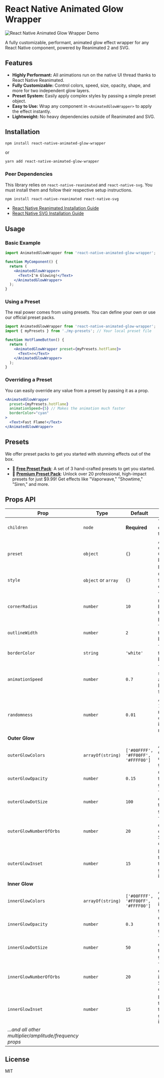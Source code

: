 # React Native Animated Glow Wrapper

![React Native Animated Glow Wrapper Demo](https://raw.githubusercontent.com/YOUR_USERNAME/react-native-animated-glow-wrapper/main/.github/assets/react-native-glow-demo.gif)

A fully customizable, performant, animated glow effect wrapper for any React Native component, powered by Reanimated 2 and SVG.

## Features

-   **Highly Performant:** All animations run on the native UI thread thanks to React Native Reanimated.
-   **Fully Customizable:** Control colors, speed, size, opacity, shape, and more for two independent glow layers.
-   **Preset System:** Easily apply complex styles by passing a simple preset object.
-   **Easy to Use:** Wrap any component in `<AnimatedGlowWrapper>` to apply the effect instantly.
-   **Lightweight:** No heavy dependencies outside of Reanimated and SVG.

## Installation

```bash
npm install react-native-animated-glow-wrapper
```

or

```bash
yarn add react-native-animated-glow-wrapper
```

### Peer Dependencies

This library relies on `react-native-reanimated` and `react-native-svg`. You must install them and follow their respective setup instructions.

```bash
npm install react-native-reanimated react-native-svg
```

-   [React Native Reanimated Installation Guide](https://docs.swmansion.com/react-native-reanimated/docs/fundamentals/installation)
-   [React Native SVG Installation Guide](https://github.com/react-native-svg/react-native-svg#installation)

## Usage

### Basic Example

```jsx
import AnimatedGlowWrapper from 'react-native-animated-glow-wrapper';

function MyComponent() {
  return (
    <AnimatedGlowWrapper>
      <Text>I'm Glowing!</Text>
    </AnimatedGlowWrapper>
  );
}
```

### Using a Preset

The real power comes from using presets. You can define your own or use our official preset packs.

```jsx
import AnimatedGlowWrapper from 'react-native-animated-glow-wrapper';
import { myPresets } from './my-presets'; // Your local preset file

function HotFlameButton() {
  return (
    <AnimatedGlowWrapper preset={myPresets.hotFlame}>
      <Text>🔥</Text>
    </AnimatedGlowWrapper>
  );
}
```

### Overriding a Preset

You can easily override any value from a preset by passing it as a prop.

```jsx
<AnimatedGlowWrapper
  preset={myPresets.hotFlame}
  animationSpeed={5} // Makes the animation much faster
  borderColor="cyan"
>
  <Text>Fast Flame!</Text>
</AnimatedGlowWrapper>
```

## Presets

We offer preset packs to get you started with stunning effects out of the box.

-   🎁 **[Free Preset Pack](https://reactnativeglow.lemonsqueezy.com/)**: A set of 3 hand-crafted presets to get you started.
-   💎 **[Premium Preset Pack](https://reactnativeglow.lemonsqueezy.com/)**: Unlock over 20 professional, high-impact presets for just $9.99! Get effects like "Vaporwave," "Showtime," "Siren," and more.

## Props API

| Prop                      | Type                               | Default                                | Description                                                              |
| ------------------------- | ---------------------------------- | -------------------------------------- | ------------------------------------------------------------------------ |
| `children`                | `node`                             | **Required**                           | The component(s) to wrap.                                                |
| `preset`                  | `object`                           | `{}`                                   | A style preset object. Overridden by other props.                        |
| `style`                   | `object` or `array`                | `{}`                                   | Custom style for the container.                                          |
| `cornerRadius`            | `number`                           | `10`                                   | The corner radius of the border and the glow path.                       |
| `outlineWidth`            | `number`                           | `2`                                    | The width of the visible border.                                         |
| `borderColor`             | `string`                           | `'white'`                              | The color of the visible border.                                         |
| `animationSpeed`          | `number`                           | `0.7`                                  | The base speed of the animation. Higher is faster.                       |
| `randomness`              | `number`                           | `0.01`                                 | A factor (0-1) for how much each orb's position is randomized.           |
| **Outer Glow**            |                                    |                                        |                                                                          |
| `outerGlowColors`         | `arrayOf(string)`                  | `['#00FFFF', '#FF00FF', '#FFFF00']`     | Array of colors for the outer glow gradient.                             |
| `outerGlowOpacity`        | `number`                           | `0.15`                                 | Opacity of the outer glow layer.                                         |
| `outerGlowDotSize`        | `number`                           | `100`                                  | The size of each orb in the outer glow.                                  |
| `outerGlowNumberOfOrbs`   | `number`                           | `20`                                   | The number of orbs in the outer glow. Set to 0 to disable.               |
| `outerGlowInset`          | `number`                           | `15`                                   | How far from the border the outer glow path is inset.                    |
| **Inner Glow**            |                                    |                                        |                                                                          |
| `innerGlowColors`         | `arrayOf(string)`                  | `['#00FFFF', '#FF00FF', '#FFFF00']`     | Array of colors for the inner glow gradient.                             |
| `innerGlowOpacity`        | `number`                           | `0.3`                                  | Opacity of the inner glow layer.                                         |
| `innerGlowDotSize`        | `number`                           | `50`                                   | The size of each orb in the inner glow.                                  |
| `innerGlowNumberOfOrbs`   | `number`                           | `20`                                   | The number of orbs in the inner glow. Set to 0 to disable.               |
| `innerGlowInset`          | `number`                           | `15`                                   | How far from the border the inner glow path is inset.                    |
| *...and all other multiplier/amplitude/frequency props* |

## License

MIT
```